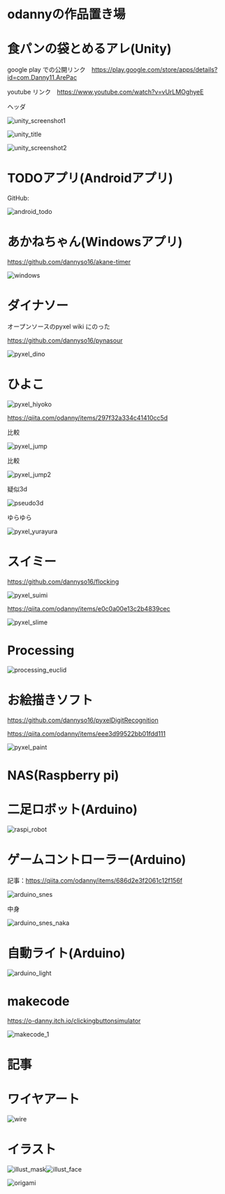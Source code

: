 # odannyの作品置き場


# 食パンの袋とめるアレ(Unity)

google play での公開リンク　https://play.google.com/store/apps/details?id=com.Danny11.ArePac

youtube リンク　https://www.youtube.com/watch?v=vUrLMOghyeE

ヘッダ

![unity_screenshot1](images/unity_screenshot1.png)

![unity_title](images/unity_title.png)

![unity_screenshot2](images/unity_screenshot2.png)

# TODOアプリ(Androidアプリ)

GitHub: 

![android_todo](images/android_todo.jpg)


# あかねちゃん(Windowsアプリ)

https://github.com/dannyso16/akane-timer

![windows](images/windows.png)


# ダイナソー

オープンソースのpyxel wiki にのった

https://github.com/dannyso16/pynasour

![pyxel_dino](images/pyxel_dino.gif)



# ひよこ

![pyxel_hiyoko](images/pyxel_hiyoko.gif)

https://qiita.com/odanny/items/297f32a334c41410cc5d

比較

![pyxel_jump](images/pyxel_jump.gif)

比較

![pyxel_jump2](images/pyxel_jump2.gif)

疑似3d

![pseudo3d](images/pseudo3d.gif)

ゆらゆら

![pyxel_yurayura](images/pyxel_yurayura.gif)

# スイミー

https://github.com/dannyso16/flocking

![pyxel_suimi](images/pyxel_suimi.gif)

https://qiita.com/odanny/items/e0c0a00e13c2b4839cec

![pyxel_slime](images/pyxel_slime.gif)


# Processing

![processing_euclid](images/processing_euclid.png)


# お絵描きソフト

https://github.com/dannyso16/pyxelDigitRecognition

https://qiita.com/odanny/items/eee3d99522bb01fdd111

![pyxel_paint](images/pyxel_paint.gif)


# NAS(Raspberry pi)



# 二足ロボット(Arduino)

![raspi_robot](images/raspi_robot.gif)



# ゲームコントローラー(Arduino)

記事：https://qiita.com/odanny/items/686d2e3f2061c12f156f

![arduino_snes](images/arduino_snes.jpeg)

中身

![arduino_snes_naka](images/arduino_snes_naka.jpeg)

# 自動ライト(Arduino)

![arduino_light](images/arduino_light.gif)


# makecode

https://o-danny.itch.io/clickingbuttonsimulator

![makecode_1](images/makecode_1.png)


# 記事



# ワイヤアート

![wire](images/wire.jpg)

# イラスト

![illust_mask](images/illust_mask.jpeg)![illust_face](images/illust_face.jpeg)



![origami](images/origami.jpg)